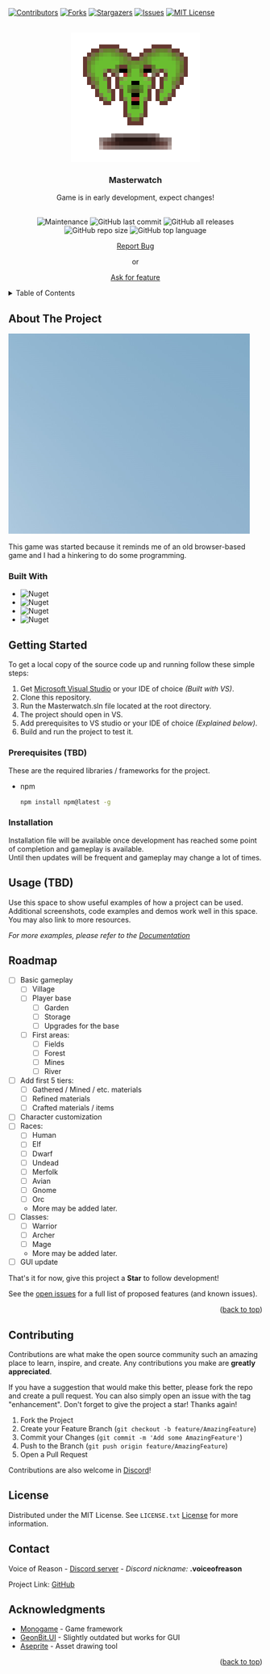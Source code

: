 <a name="readme-top"></a>
<!-- PROJECT SHIELDS -->
<!--
*** I'm using markdown "reference style" links for readability.
*** Reference links are enclosed in brackets [ ] instead of parentheses ( ).
*** See the bottom of this document for the declaration of the reference variables
*** for contributors-url, forks-url, etc. This is an optional, concise syntax you may use.
*** https://www.markdownguide.org/basic-syntax/#reference-style-links
-->
[![Contributors][contributors-shield]][contributors-url]
[![Forks][forks-shield]][forks-url]
[![Stargazers][stars-shield]][stars-url]
[![Issues][issues-shield]][issues-url]
[![MIT License][license-shield]][license-url]

<!-- PROJECT LOGO -->
<br />
<div align="center">
  <a href="https://github.com/VoR-gamedev/Masterwatch/tree/master/GitHub/images/logo.png">
    <img src="GitHub/images/logo.png" alt="Game logo" width="256" height="256">
  </a>
<h3 align="center">Masterwatch</h3
  <p align="center">
    Game is in early development, expect changes!
    </p>
    <br />
    <img alt="Maintenance" src="https://img.shields.io/maintenance/yes/2023">
    <img alt="GitHub last commit" src="https://img.shields.io/github/last-commit/VoR-gamedev/Masterwatch">
    <img alt="GitHub all releases" src="https://img.shields.io/github/downloads/VoR-gamedev/Masterwatch/total">
    <img alt="GitHub repo size" src="https://img.shields.io/github/repo-size/VoR-gamedev/Masterwatch">
    <img alt="GitHub top language" src="https://img.shields.io/github/languages/top/Vor-gamedev/Masterwatch">
    <p>
    <a href="https://github.com/VoR-gamedev/Masterwatch/issues">Report Bug</a>
    <p>or</p>
    <a href="https://github.com/VoR-gamedev/Masterwatch/issues">Ask for feature</a>
    </p>
</div>



<!-- TABLE OF CONTENTS -->
<details>
  <summary>Table of Contents</summary>
  <ol>
    <li>
      <a href="#about-the-project">About The Project</a>
      <ul>
        <li><a href="#built-with">Built With</a></li>
      </ul>
    </li>
    <li>
      <a href="#getting-started">Getting Started</a>
      <ul>
        <li><a href="#prerequisites">Prerequisites</a></li>
        <li><a href="#installation">Installation</a></li>
      </ul>
    </li>
    <li><a href="#usage">Usage</a></li>
    <li><a href="#roadmap">Roadmap</a></li>
    <li><a href="#contributing">Contributing</a></li>
    <li><a href="#license">License</a></li>
    <li><a href="#contact">Contact</a></li>
    <li><a href="#acknowledgments">Acknowledgments</a></li>
  </ol>
</details>



<!-- ABOUT THE PROJECT -->
## About The Project

[![Masterwatch Screen Shot][game-screenshot]](https://github.com/VoR-gamedev/Masterwatch/tree/master/GitHub/images/screenshot.png)

This game was started because it reminds me of an old browser-based game and I had a hinkering to do some programming.

### Built With

* ![Nuget](https://img.shields.io/nuget/v/MonoGame.Framework.DesktopGL?label=MonoGame.DesktopGL&style=plastic)
* ![Nuget](https://img.shields.io/nuget/v/MonoGame.Extended?label=MonoGame.Extended&style=plastic)
* ![Nuget](https://img.shields.io/nuget/v/GeonBit.UI?label=GeonBit.UI&style=plastic)
* ![Nuget](https://img.shields.io/nuget/v/Illumilib?label=IllumiLib)

<!-- GETTING STARTED -->
## Getting Started

To get a local copy of the source code up and running follow these simple steps:
1. Get [Microsoft Visual Studio](https://visualstudio.microsoft.com/) or your IDE of choice *(Built with VS)*.
2. Clone this repository.
3. Run the Masterwatch.sln file located at the root directory.
4. The project should open in VS.
5. Add prerequisites to VS studio or your IDE of choice *(Explained below)*.
6. Build and run the project to test it.

### Prerequisites (TBD)

These are the required libraries / frameworks for the project.
* npm
  ```sh
  npm install npm@latest -g
  ```

### Installation

Installation file will be available once development has reached some point of completion and gameplay is available.  
Until then updates will be frequent and gameplay may change a lot of times.

<!-- USAGE EXAMPLES -->
## Usage (TBD)

Use this space to show useful examples of how a project can be used. Additional screenshots, code examples and demos work well in this space. You may also link to more resources.

_For more examples, please refer to the [Documentation](https://example.com)_



<!-- ROADMAP -->
## Roadmap

- [ ] Basic gameplay
    - [ ] Village
    - [ ] Player base
        - [ ] Garden
        - [ ] Storage
        - [ ] Upgrades for the base
    - [ ] First areas:
        - [ ] Fields
        - [ ] Forest
        - [ ] Mines
        - [ ] River
- [ ] Add first 5 tiers:
    - [ ] Gathered / Mined / etc. materials
    - [ ] Refined materials
    - [ ] Crafted materials / items
- [ ] Character customization
- [ ] Races:
    - [ ] Human
    - [ ] Elf
    - [ ] Dwarf
    - [ ] Undead
    - [ ] Merfolk
    - [ ] Avian
    - [ ] Gnome
    - [ ] Orc
    - More may be added later.
- [ ] Classes:
    - [ ] Warrior
    - [ ] Archer
    - [ ] Mage
    - More may be added later.
- [ ] GUI update

That's it for now, give this project a **Star** to follow development!

See the [open issues](https://github.com/VoR-gamedev/Masterwatch/issues) for a full list of proposed features (and known issues).

<p align="right">(<a href="#readme-top">back to top</a>)</p>

<!-- CONTRIBUTING -->
## Contributing

Contributions are what make the open source community such an amazing place to learn, inspire, and create. Any contributions you make are **greatly appreciated**.

If you have a suggestion that would make this better, please fork the repo and create a pull request. You can also simply open an issue with the tag "enhancement".
Don't forget to give the project a star! Thanks again!

1. Fork the Project
2. Create your Feature Branch (`git checkout -b feature/AmazingFeature`)
3. Commit your Changes (`git commit -m 'Add some AmazingFeature'`)
4. Push to the Branch (`git push origin feature/AmazingFeature`)
5. Open a Pull Request

Contributions are also welcome in [Discord](https://discord.gg/tFhUB72XVH)!

<!-- LICENSE -->
## License

Distributed under the MIT License. See `LICENSE.txt` [License](https://github.com/VoR-gamedev/Masterwatch/blob/master/LICENSE.txt) for more information.

<!-- CONTACT -->
## Contact

Voice of Reason - [Discord server](https://discord.gg/tFhUB72XVH) - *Discord nickname:* **.voiceofreason**

Project Link: [GitHub](https://github.com/VoR-gamedev/Masterwatch)

<!-- ACKNOWLEDGMENTS -->
## Acknowledgments

* [Monogame](https://www.monogame.net/) - Game framework
* [GeonBit.UI](https://github.com/RonenNess/GeonBit.UI) - Slightly outdated but works for GUI
* [Aseprite](https://www.aseprite.org/) - Asset drawing tool

<p align="right">(<a href="#readme-top">back to top</a>)</p>

<!-- MARKDOWN LINKS & IMAGES -->
<!-- https://www.markdownguide.org/basic-syntax/#reference-style-links -->
<!-- Shields -->
[contributors-shield]: https://img.shields.io/github/contributors/VoR-gamedev/Masterwatch.svg?style=for-the-badge
[contributors-url]: https://github.com/VoR-gamedev/Masterwatch/graphs/contributors
[forks-shield]: https://img.shields.io/github/forks/VoR-gamedev/Masterwatch.svg?style=for-the-badge
[forks-url]: https://github.com/VoR-gamedev/Masterwatch/network/members
[stars-shield]: https://img.shields.io/github/stars/VoR-gamedev/Masterwatch.svg?style=for-the-badge
[stars-url]: https://github.com/VoR-gamedev/Masterwatch/stargazers
[issues-shield]: https://img.shields.io/github/issues/VoR-gamedev/Masterwatch.svg?style=for-the-badge
[issues-url]: https://github.com/VoR-gamedev/Masterwatch/issues
[license-shield]: https://img.shields.io/github/license/VoR-gamedev/Masterwatch.svg?style=for-the-badge
[license-url]: https://github.com/VoR-gamedev/Masterwatch/blob/master/LICENSE.txt
<!-- Other reference style links -->
[game-screenshot]: GitHub/images/screenshot.png